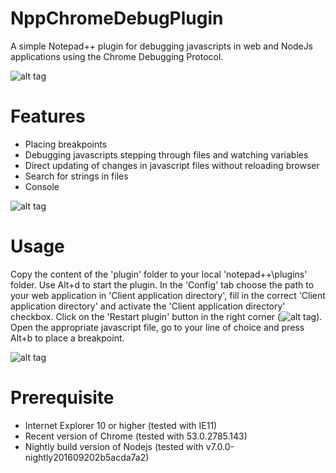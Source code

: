 NppChromeDebugPlugin
====================
A simple Notepad++ plugin for debugging javascripts in web and NodeJs applications using the Chrome Debugging Protocol.

![alt tag](https://github.com/jdubbeldam/NppChomeDebugPlugin/blob/master/images/overview.png)

Features
========

* Placing breakpoints
* Debugging javascripts stepping through files and watching variables 
* Direct updating of changes in javascript files without reloading browser
* Search for strings in files
* Console

![alt tag](https://github.com/jdubbeldam/NppChomeDebugPlugin/blob/master/images/console.png)

Usage
=====

Copy the content of the 'plugin' folder to your local 'notepad++\plugins\' folder.
Use Alt+d to start the plugin. In the 'Config' tab choose the path to your web application
in 'Client application directory', fill in the correct 'Client application directory' and activate the 'Client application directory' checkbox. Click on the 'Restart plugin'
button in the right corner (![alt tag](https://github.com/jdubbeldam/NppChomeDebugPlugin/blob/master/images/refresh.png)). Open the appropriate javascript file, go to your line of choice and press Alt+b to place a
breakpoint.

![alt tag](https://github.com/jdubbeldam/NppChomeDebugPlugin/blob/master/images/config.png)

Prerequisite
============

* Internet Explorer 10 or higher (tested with IE11)
* Recent version of Chrome (tested with 53.0.2785.143)
* Nightly build version of Nodejs (tested with v7.0.0-nightly201609202b5acda7a2)
